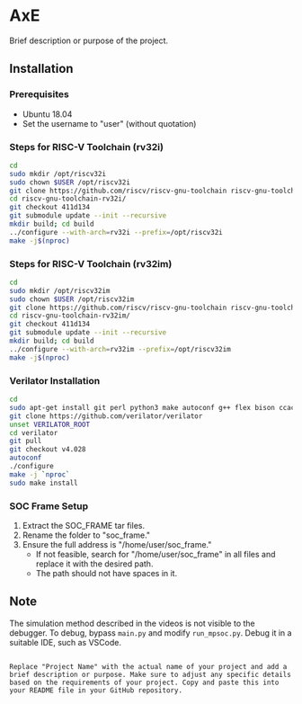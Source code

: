 # AxE

Brief description or purpose of the project.

## Installation

### Prerequisites
- Ubuntu 18.04
- Set the username to "user" (without quotation)

### Steps for RISC-V Toolchain (rv32i)

```bash
cd
sudo mkdir /opt/riscv32i
sudo chown $USER /opt/riscv32i
git clone https://github.com/riscv/riscv-gnu-toolchain riscv-gnu-toolchain-rv32i
cd riscv-gnu-toolchain-rv32i/
git checkout 411d134
git submodule update --init --recursive
mkdir build; cd build
../configure --with-arch=rv32i --prefix=/opt/riscv32i
make -j$(nproc)
```

### Steps for RISC-V Toolchain (rv32im)

```bash
cd
sudo mkdir /opt/riscv32im
sudo chown $USER /opt/riscv32im
git clone https://github.com/riscv/riscv-gnu-toolchain riscv-gnu-toolchain-rv32im
cd riscv-gnu-toolchain-rv32im/
git checkout 411d134
git submodule update --init --recursive
mkdir build; cd build
../configure --with-arch=rv32im --prefix=/opt/riscv32im
make -j$(nproc)
```

### Verilator Installation

```bash
cd
sudo apt-get install git perl python3 make autoconf g++ flex bison ccache libfl2 libfl-dev  zlibc zlib1g zlib1g-dev libgoogle-perftools-dev numactl perl-doc
git clone https://github.com/verilator/verilator 
unset VERILATOR_ROOT
cd verilator
git pull
git checkout v4.028
autoconf
./configure
make -j `nproc`
sudo make install
```

### SOC Frame Setup

1. Extract the SOC_FRAME tar files.
2. Rename the folder to "soc_frame."
3. Ensure the full address is "/home/user/soc_frame."
   - If not feasible, search for "/home/user/soc_frame" in all files and replace it with the desired path.
   - The path should not have spaces in it.

## Note

The simulation method described in the videos is not visible to the debugger. To debug, bypass `main.py` and modify `run_mpsoc.py`. Debug it in a suitable IDE, such as VSCode.
```

Replace "Project Name" with the actual name of your project and add a brief description or purpose. Make sure to adjust any specific details based on the requirements of your project. Copy and paste this into your README file in your GitHub repository.
